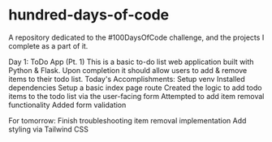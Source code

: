 # hundred-days-of-code
A repository dedicated to the #100DaysOfCode challenge, and the projects I complete as a part of it. 

Day 1: ToDo App (Pt. 1)
This is a basic to-do list web application built with Python & Flask. Upon completion it should allow users to add & remove items to their todo list.
  Today's Accomplishments:
    Setup venv
    Installed dependencies
    Setup a basic index page route
    Created the logic to add todo items to the todo list via the user-facing form
    Attempted to add item removal functionality
    Added form validation

  For tomorrow:
    Finish troubleshooting item removal implementation
    Add styling via Tailwind CSS
